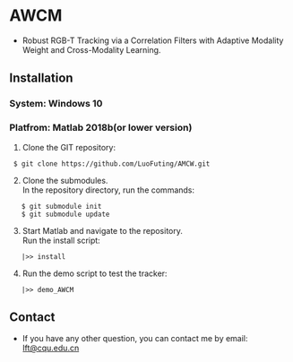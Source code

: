 # AWCM
- Robust RGB-T Tracking via a Correlation Filters with Adaptive Modality Weight and Cross-Modality Learning.


## Installation
### System: Windows 10
### Platfrom: Matlab 2018b(or lower version)

1. Clone the GIT repository:
```
 $ git clone https://github.com/LuoFuting/AMCW.git
```
2. Clone the submodules.  
   In the repository directory, run the commands:
```
   $ git submodule init  
   $ git submodule update
```
3. Start Matlab and navigate to the repository.  
   Run the install script:
```
   |>> install
```
4. Run the demo script to test the tracker:
```
   |>> demo_AWCM
```   

## Contact
- If you have any other question, you can contact me by email: lft@cqu.edu.cn
